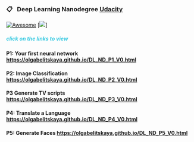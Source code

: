 ### &#x1F4CB; &nbsp; Deep Learning Nanodegree [Udacity](https://udacity.com)
 [![Awesome](https://olgabelitskaya.github.io/badge_awesome.svg)](https://olgabelitskaya.github.io/README.html) [![](https://olgabelitskaya.github.io/badge_in_progress.svg)]
##### <span style="color:#37c9e1">click on the links to view</span>
#### P1: Your first neural network https://olgabelitskaya.github.io/DL_ND_P1_V0.html
#### P2:  Image Classification https://olgabelitskaya.github.io/DL_ND_P2_V0.html
#### P3  Generate TV scripts https://olgabelitskaya.github.io/DL_ND_P3_V0.html
#### P4:  Translate a Language https://olgabelitskaya.github.io/DL_ND_P4_V0.html
#### P5: Generate Faces  https://olgabelitskaya.github.io/DL_ND_P5_V0.html